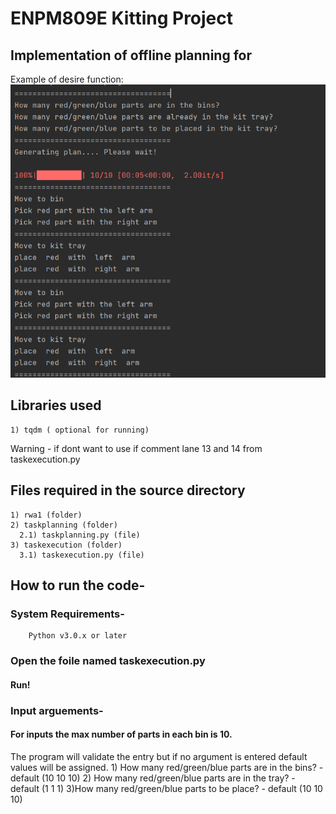 # ENPM809E Kitting Project
## Implementation of offline planning for 
Example of desire function:
    ![alt text](https://github.com/alejocbs/HW1/blob/b62db66b960c2c96dbdb858218fd1cdfe24b3f11/Example.png "Example")
## Libraries used
    1) tqdm ( optional for running)
 Warning - if dont want to use if comment lane 13 and 14 from taskexecution.py
## Files required in the source directory
    1) rwa1 (folder)
    2) taskplanning (folder)
      2.1) taskplanning.py (file)
    3) taskexecution (folder)
      3.1) taskexecution.py (file)
## How to run the code-
 ### System Requirements-
        Python v3.0.x or later
 ### Open the foile named taskexecution.py 
 #### Run! 
 ### Input arguements-
 #### For inputs the max number of parts in each bin is 10.
 The program will validate the entry but if no argument is entered default values will be assigned.
       1) How many red/green/blue parts are in the bins? - default (10 10 10)
       2) How many red/green/blue parts are in the tray? - default (1 1 1)
       3)How many red/green/blue parts to be place? - default (10 10 10)

        
   
   
